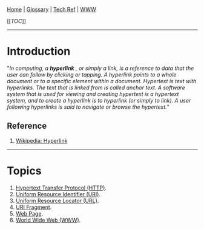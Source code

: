 [Home](/Slalom-LLC/Slalom-Consulting) | [Glossary](/Glossary) | [Tech Ref](/Tech-Ref) | [WWW](/Tech-Ref/WWW-\(World-Wide-Web\))

[[_TOC_]]

---
# Introduction
"_In computing, a ***hyperlink*** , or simply a link, is a reference to data that the user can follow by clicking or tapping. A hyperlink points to a whole document or to a specific element within a document. Hypertext is text with hyperlinks. The text that is linked from is called anchor text. A software system that is used for viewing and creating hypertext is a hypertext system, and to create a hyperlink is to hyperlink (or simply to link). A user following hyperlinks is said to navigate or browse the hypertext._"

## Reference
1. [Wikipedia: Hyperlink](https://en.wikipedia.org/wiki/Hyperlink)

---
# Topics
1. [Hypertext Transfer Protocol (HTTP)](/Tech-Ref/WWW-\(World-Wide-Web\)/HTTP-\(Hypertext-Transfer-Protocol\)).
1. [Uniform Resource Identifier (URI)](/Tech-Ref/WWW-\(World-Wide-Web\)/URI-\(Uniform-Resource-Identifier\)).
1. [Uniform Resource Locator (URL)](/Tech-Ref/WWW-\(World-Wide-Web\)/URI-\(Uniform-Resource-Identifier\)/URL-\(Uniform-Resource-Locator\)).
1. [URI Fragment](/Tech-Ref/WWW-\(World-Wide-Web\)/URI-\(Uniform-Resource-Identifier\)/URI-Fragment).
1. [Web Page](/Tech-Ref/WWW-\(World-Wide-Web\)/Web-Page).
1. [World Wide Web (WWW)](/Tech-Ref/WWW-\(World-Wide-Web\)).
